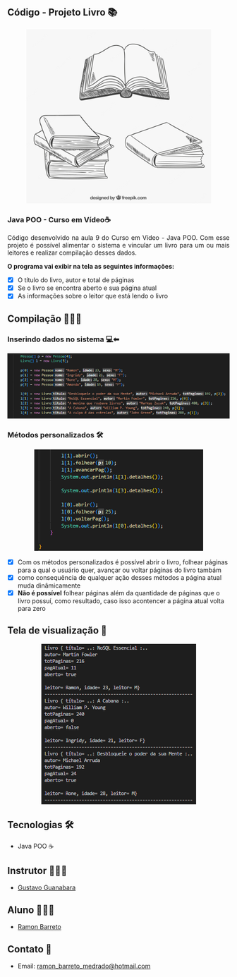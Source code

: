 ## Código - Projeto Livro 📚

<p align="center">
  <img alt="livros" src=".github/livros.PNG"/>
</p>

### Java POO - Curso em Vídeo☕

<p align="justify">Código desenvolvido na aula 9 do Curso em Vídeo - Java POO. Com esse projeto é possível alimentar o sistema e vincular um livro para um ou mais leitores e realizar compilação desses dados.
</p>

<strong>O programa vai exibir na tela as seguintes informações:</strong>

- [x] O título do livro, autor e total de páginas
- [x] Se o livro se encontra aberto e sua página atual
- [x] As informações sobre o leitor que está lendo o livro
  
## Compilação 👨🏽‍💻

### Inserindo dados no sistema 💻⬅
<p align="center">
  <img alt="inserindo dados" src=".github/dados.PNG">
</p>

### Métodos personalizados 🛠
<p align="center">
  <img alt="metodos_personalizados" src=".github/met-especiais.PNG">
</p>

- [x] Com os métodos personalizados é possível abrir o livro, folhear páginas para a qual o usuário quer, avançar ou voltar páginas do livro tambám
- [x] como consequência de qualquer ação desses métodos a página atual muda dinâmicamente
- [x] <strong>Não é possível</strong> folhear páginas além da quantidade de páginas que o livro possuí, como resultado, caso isso acontencer a página atual volta para zero

## Tela de visualização 📃
<p align="center">
  <img alt="compilacao" src=".github/compilacao.PNG">
</p>

## Tecnologias 🛠

- Java POO ☕

## Instrutor 👨🏽‍🏫
- <a target="_blank" href="https://www.linkedin.com/in/guanabara/">Gustavo Guanabara</a>

## Aluno 👨🏽‍🎓

- <a target="_blank" href="https://www.linkedin.com/in/ramon-barreto-076191180/">Ramon Barreto</a>

## Contato 📲

- Email: ramon_barreto_medrado@hotmail.com